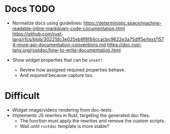 # Docs TODO

* Normalize docs using guidelines: 
  https://deterministic.space/machine-readable-inline-markdown-code-cocumentation.html
  https://github.com/rust-lang/rfcs/blob/30221dc3e025eb9f8f84ccacbc9622e3a75dff5e/text/1574-more-api-documentation-conventions.md
  https://doc.rust-lang.org/rustdoc/how-to-write-documentation.html

* Show widget properties that can be `unset!`.
  - Review how assigned required properties behave.
  - And *required* because capture too.

# Difficult

* Widget image/videos rendering from doc-tests.
* Implements JS rewrites in Rust, targeting the generated doc files.
  - The function must apply the rewrites and remove the custom scripts.
  - Wait until `rustdoc` template is more stable?